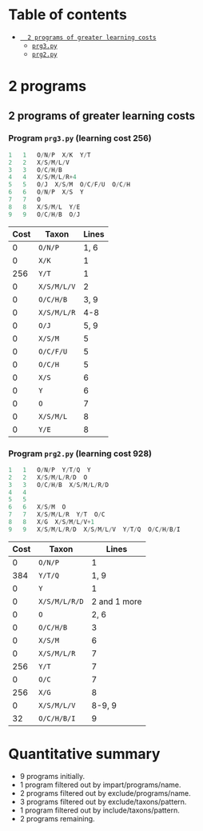 # Table of contents
- [`  2 programs of greater learning costs`](#2-programs-of-greater-learning-costs)
    - [`prg3.py`](#program-prg3py-learning-cost-256)
    - [`prg2.py`](#program-prg2py-learning-cost-928)
#   2 programs

##   2 programs of greater learning costs

### Program `prg3.py` (learning cost 256)

```python
1   1   O/N/P  X/K  Y/T
2   2   X/S/M/L/V
3   3   O/C/H/B
4   4   X/S/M/L/R+4
5   5   O/J  X/S/M  O/C/F/U  O/C/H
6   6   O/N/P  X/S  Y
7   7   O
8   8   X/S/M/L  Y/E
9   9   O/C/H/B  O/J
```

| Cost  | Taxon | Lines |
|----|----|----|
| 0 | `O/N/P` | 1, 6 |
| 0 | `X/K` | 1 |
| 256 | `Y/T` | 1 |
| 0 | `X/S/M/L/V` | 2 |
| 0 | `O/C/H/B` | 3, 9 |
| 0 | `X/S/M/L/R` | 4-8 |
| 0 | `O/J` | 5, 9 |
| 0 | `X/S/M` | 5 |
| 0 | `O/C/F/U` | 5 |
| 0 | `O/C/H` | 5 |
| 0 | `X/S` | 6 |
| 0 | `Y` | 6 |
| 0 | `O` | 7 |
| 0 | `X/S/M/L` | 8 |
| 0 | `Y/E` | 8 |

### Program `prg2.py` (learning cost 928)

```python
1   1   O/N/P  Y/T/Q  Y
2   2   X/S/M/L/R/D  O
3   3   O/C/H/B  X/S/M/L/R/D
4   4
5   5
6   6   X/S/M  O
7   7   X/S/M/L/R  Y/T  O/C
8   8   X/G  X/S/M/L/V+1
9   9   X/S/M/L/R/D  X/S/M/L/V  Y/T/Q  O/C/H/B/I
```

| Cost  | Taxon | Lines |
|----|----|----|
| 0 | `O/N/P` | 1 |
| 384 | `Y/T/Q` | 1, 9 |
| 0 | `Y` | 1 |
| 0 | `X/S/M/L/R/D` | 2 and 1 more |
| 0 | `O` | 2, 6 |
| 0 | `O/C/H/B` | 3 |
| 0 | `X/S/M` | 6 |
| 0 | `X/S/M/L/R` | 7 |
| 256 | `Y/T` | 7 |
| 0 | `O/C` | 7 |
| 256 | `X/G` | 8 |
| 0 | `X/S/M/L/V` | 8-9, 9 |
| 32 | `O/C/H/B/I` | 9 |

# Quantitative summary
-   9 programs initially.
-   1 program filtered out by impart/programs/name.
-   2 programs filtered out by exclude/programs/name.
-   3 programs filtered out by exclude/taxons/pattern.
-   1 program filtered out by include/taxons/pattern.
-   2 programs remaining.
